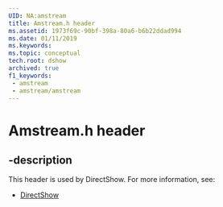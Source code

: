 ```yaml
---
UID: NA:amstream
title: Amstream.h header
ms.assetid: 1973f69c-90bf-398a-80a6-b6b22ddad994
ms.date: 01/11/2019
ms.keywords: 
ms.topic: conceptual
tech.root: dshow
archived: true
f1_keywords:
 - amstream
 - amstream/amstream
---
```


# Amstream.h header


## -description

This header is used by DirectShow. For more information, see:

- [DirectShow](../_dshow/index.md)

